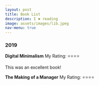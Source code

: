 ```yaml
---
layout: post
title: Book List
description: I ❤️ reading
image: assets/images/lib.jpeg
nav-menu: true
---
```


<h3>2019</h3>

<strong>Digital Minimalism</strong> My Rating: ⭐️⭐️⭐️⭐️

This was an excellent book!

<strong>The Making of a Manager</strong> My Rating: ⭐️⭐️⭐️⭐️